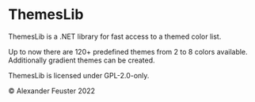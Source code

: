 # ThemesLib
ThemesLib is a .NET library for fast access to a themed color list.

Up to now there are 120+ predefined themes from 2 to 8 colors available.
Additionally gradient themes can be created.

ThemesLib is licensed under GPL-2.0-only.

© Alexander Feuster 2022